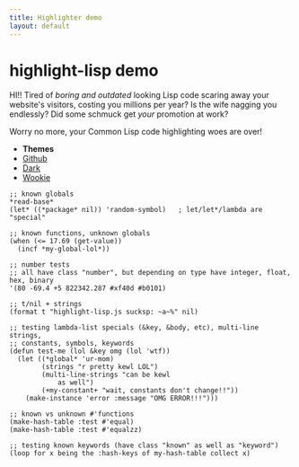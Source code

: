 ```yaml
---
title: Highlighter demo
layout: default
---
```


highlight-lisp demo
===================

HI!! Tired of *boring and outdated* looking Lisp code scaring away your website's
visitors, costing you millions per year? Is the wife nagging you endlessly? Did
some schmuck get *your* promotion at work?

Worry no more, your Common Lisp code highlighting woes are over!

<!--
<input
 type="button"
 value="Click to CHANGE YOUR LIFE FOREVER!"
 id="highlight_btn"
 onclick="do_highlight();"
/> **!!!WARNING!!!** There is no going back!
-->

<ul class="themes clear">
    <li><strong>Themes</strong></li>
    <li><a href="#github" onclick="return switch_theme('github');">Github</a></li>
    <li><a href="#dark" onclick="return switch_theme('dark');">Dark</a></li>
    <li><a href="#wookie" onclick="return switch_theme('wookie');">Wookie</a></li>
</ul>

<pre><code class="lisp">;; known globals
*read-base*
(let* ((*package* nil)) 'random-symbol)   ; let/let*/lambda are "special"

;; known functions, unknown globals
(when (<= 17.69 (get-value))
  (incf *my-global-lol*))

;; number tests
;; all have class "number", but depending on type have integer, float, hex, binary
'(80 -69.4 +5 822342.287 #xf40d #b0101)

;; t/nil + strings
(format t "highlight-lisp.js sucksp: ~a~%" nil)

;; testing lambda-list specials (&key, &body, etc), multi-line strings,
;; constants, symbols, keywords
(defun test-me (lol &key omg (lol 'wtf))
  (let ((*global* 'ur-mom)
        (strings "r pretty kewl LOL")
        (multi-line-strings "can be kewl
            as well")
        (+my-constant+ "wait, constants don't change!!"))
    (make-instance 'error :message "OMG ERROR!!!")))

;; known vs unknown #'functions
(make-hash-table :test #'equal)
(make-hash-table :test #'equalzz)

;; testing known keywords (have class "known" as well as "keyword")
(loop for x being the :hash-keys of my-hash-table collect x)</code></pre>

<script type="text/javascript">
/*
function do_highlight() {
    HighlightLisp.highlight_auto();
    document.getElementById('highlight_btn').disabled=true;
}
*/
function switch_theme(name) {
    var style = document.getElementById('hl-theme');
    if(!style) return;
    style.href = '/highlight-lisp/js/highlight-lisp/themes/'+name+'.css';
    return false;
}
HighlightLisp.highlight_auto();
</script>

